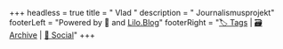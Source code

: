+++
headless = true
title = "                                                                           Vlad "
description = "                                                                       Journalismusprojekt"
footerLeft = "Powered by 💛 and [Lilo.Blog](https://www.lilo.blog)"
footerRight = "[🏷️ Tags](/tags/) | [🗃️ Archive](/posts/) | [📣 Social](https://www.lilo.blog)"
+++
